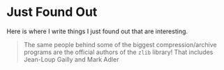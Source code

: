 # Just Found Out

Here is where I write things I just found out that are interesting.

> The same people behind some of the biggest compression/archive programs are the official authors of the `zlib` library!
> That includes Jean-Loup Gailly and Mark Adler


